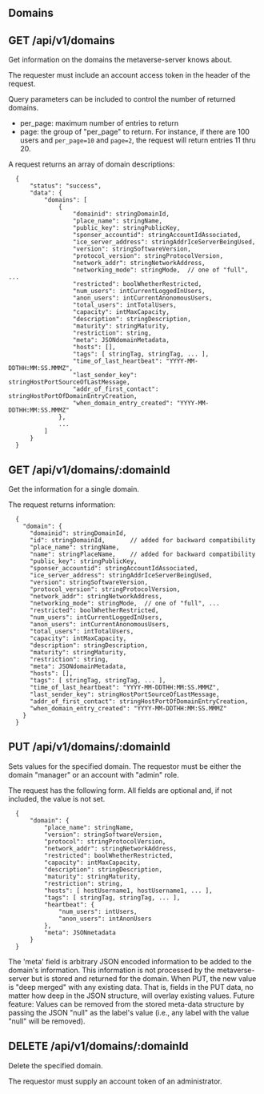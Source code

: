 
## Domains

## GET /api/v1/domains

Get information on the domains the metaverse-server knows about.

The requester must include an account access token in the header of the request.

Query parameters can be included to control the number of returned domains.

- per_page: maximum number of entries to return
- page: the group of "per_page" to return. For instance, if there are 100 users and `per_page=10` and `page=2`, the request will return entries 11 thru 20.

A request returns an array of domain descriptions:

```
  {
      "status": "success",
      "data": {
          "domains": [
              {
                  "domainid": stringDomainId,
                  "place_name": stringName,
                  "public_key": stringPublicKey,
                  "sponser_accountid": stringAccountIdAssociated,
                  "ice_server_address": stringAddrIceServerBeingUsed,
                  "version": stringSoftwareVersion,
                  "protocol_version": stringProtocolVersion,
                  "network_addr": stringNetworkAddress,
                  "networking_mode": stringMode,  // one of "full", ...
                  "restricted": boolWhetherRestricted,
                  "num_users": intCurrentLoggedInUsers,
                  "anon_users": intCurrentAnonomousUsers,
                  "total_users": intTotalUsers,
                  "capacity": intMaxCapacity,
                  "description": stringDescription,
                  "maturity": stringMaturity,
                  "restriction": string,
                  "meta": JSONdomainMetadata,
                  "hosts": [],
                  "tags": [ stringTag, stringTag, ... ],
                  "time_of_last_heartbeat": "YYYY-MM-DDTHH:MM:SS.MMMZ",
                  "last_sender_key": stringHostPortSourceOfLastMessage,
                  "addr_of_first_contact": stringHostPortOfDomainEntryCreation,
                  "when_domain_entry_created": "YYYY-MM-DDTHH:MM:SS.MMMZ"
              },
              ...
          ]
      }
  }
```

## GET /api/v1/domains/:domainId

Get the information for a single domain.

The request returns information:

```
  {
    "domain": {
      "domainid": stringDomainId,
      "id": stringDomainId,       // added for backward compatibility
      "place_name": stringName,
      "name": stringPlaceName,    // added for backward compatibility
      "public_key": stringPublicKey,
      "sponser_accountid": stringAccountIdAssociated,
      "ice_server_address": stringAddrIceServerBeingUsed,
      "version": stringSoftwareVersion,
      "protocol_version": stringProtocolVersion,
      "network_addr": stringNetworkAddress,
      "networking_mode": stringMode,  // one of "full", ...
      "restricted": boolWhetherRestricted,
      "num_users": intCurrentLoggedInUsers,
      "anon_users": intCurrentAnonomousUsers,
      "total_users": intTotalUsers,
      "capacity": intMaxCapacity,
      "description": stringDescription,
      "maturity": stringMaturity,
      "restriction": string,
      "meta": JSONdomainMetadata,
      "hosts": [],
      "tags": [ stringTag, stringTag, ... ],
      "time_of_last_heartbeat": "YYYY-MM-DDTHH:MM:SS.MMMZ",
      "last_sender_key": stringHostPortSourceOfLastMessage,
      "addr_of_first_contact": stringHostPortOfDomainEntryCreation,
      "when_domain_entry_created": "YYYY-MM-DDTHH:MM:SS.MMMZ"
    }
  }
```

## PUT /api/v1/domains/:domainId

Sets values for the specified domain. The requestor must be either
the domain "manager" or an account with "admin" role.

The request has the following form. All fields are optional and, if
not included, the value is not set.

```
  {
      "domain": {
          "place_name": stringName,
          "version": stringSoftwareVersion,
          "protocol": stringProtocolVersion,
          "network_addr": stringNetworkAddress,
          "restricted": boolWhetherRestricted,
          "capacity": intMaxCapacity,
          "description": stringDescription,
          "maturity": stringMaturity,
          "restriction": string,
          "hosts": [ hostUsername1, hostUsername1, ... ],
          "tags": [ stringTag, stringTag, ... ],
          "heartbeat": {
              "num_users": intUsers,
              "anon_users": intAnonUsers
          },
          "meta": JSONmetadata
      }
  }
```

The 'meta' field is arbitrary JSON encoded information to be added
to the domain's information. This information is not processed by
the metaverse-server but is stored and returned for the domain.
When PUT, the new value is "deep merged" with any existing data.
That is, fields in the PUT data, no matter how deep in the JSON
structure, will overlay existing values.
Future feature: Values can be removed
from the stored meta-data structure by passing the JSON "null"
as the label's value (i.e., any label with the value "null" will
be removed).

## DELETE /api/v1/domains/:domainId

Delete the specified domain.

The requestor must supply an account token of an administrator.